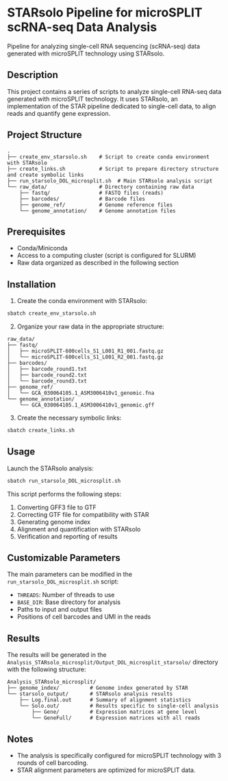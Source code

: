 # STARsolo Pipeline for microSPLIT scRNA-seq Data Analysis

Pipeline for analyzing single-cell RNA sequencing (scRNA-seq) data generated with microSPLIT technology using STARsolo.

## Description

This project contains a series of scripts to analyze single-cell RNA-seq data generated with microSPLIT technology. It uses STARsolo, an implementation of the STAR pipeline dedicated to single-cell data, to align reads and quantify gene expression.

## Project Structure

```
.
├── create_env_starsolo.sh    # Script to create conda environment with STARsolo
├── create_links.sh           # Script to prepare directory structure and create symbolic links
├── run_starsolo_DOL_microsplit.sh  # Main STARsolo analysis script
└── raw_data/                 # Directory containing raw data
    ├── fastq/                # FASTQ files (reads)
    ├── barcodes/             # Barcode files
    ├── genome_ref/           # Genome reference files
    └── genome_annotation/    # Genome annotation files
```

## Prerequisites

- Conda/Miniconda
- Access to a computing cluster (script is configured for SLURM)
- Raw data organized as described in the following section

## Installation

1. Create the conda environment with STARsolo:

```bash
sbatch create_env_starsolo.sh
```

2. Organize your raw data in the appropriate structure:

```
raw_data/
├── fastq/
│   ├── microSPLIT-600cells_S1_L001_R1_001.fastq.gz
│   └── microSPLIT-600cells_S1_L001_R2_001.fastq.gz
├── barcodes/
│   ├── barcode_round1.txt
│   ├── barcode_round2.txt
│   └── barcode_round3.txt
├── genome_ref/
│   └── GCA_030064105.1_ASM3006410v1_genomic.fna
└── genome_annotation/
    └── GCA_030064105.1_ASM3006410v1_genomic.gff
```

3. Create the necessary symbolic links:

```bash
sbatch create_links.sh
```

## Usage

Launch the STARsolo analysis:

```bash
sbatch run_starsolo_DOL_microsplit.sh
```

This script performs the following steps:
1. Converting GFF3 file to GTF
2. Correcting GTF file for compatibility with STAR
3. Generating genome index
4. Alignment and quantification with STARsolo
5. Verification and reporting of results

## Customizable Parameters

The main parameters can be modified in the `run_starsolo_DOL_microsplit.sh` script:

- `THREADS`: Number of threads to use
- `BASE_DIR`: Base directory for analysis
- Paths to input and output files
- Positions of cell barcodes and UMI in the reads

## Results

The results will be generated in the `Analysis_STARsolo_microsplit/Output_DOL_microsplit_starsolo/` directory with the following structure:

```
Analysis_STARsolo_microsplit/
├── genome_index/          # Genome index generated by STAR
└── starsolo_output/       # STARsolo analysis results
    ├── Log.final.out      # Summary of alignment statistics
    └── Solo.out/          # Results specific to single-cell analysis
        ├── Gene/          # Expression matrices at gene level
        └── GeneFull/      # Expression matrices with all reads
```

## Notes

- The analysis is specifically configured for microSPLIT technology with 3 rounds of cell barcoding.
- STAR alignment parameters are optimized for microSPLIT data. 